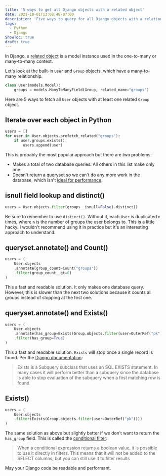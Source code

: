 ```yaml
---
title: '5 ways to get all Django objects with a related object'
date: 2021-10-01T13:08:48-07:00
description: 'Five ways to query for all Django objects with a relationship to a different Django object'
tags:
  - Python
  - Django
ShowToc: true
draft: true
---
```


In Django, a [related object](https://docs.djangoproject.com/en/3.2/ref/models/relations/) is a model instance used in the one-to-many or many-to-many context.

Let's look at the built-in `User` and `Group` objects, which have a many-to-many relationship.

```python
class User(models.Model):
    groups = models.ManyToManyField(Group, related_name="groups")
```

Here are 5 ways to fetch all `User` objects with at least one related `Group` object.

## Iterate over each object in Python

```python
users = []
for user in User.objects.prefetch_related("groups"):
    if user.groups.exists():
        users.append(user)
```

This is probably the most popular approach but there are two problems:

- Makes a total of two database queries. All others in this list make only one.
- Doesn't return a queryset so we can't do any more work in the database, which isn't [ideal for performance](https://docs.djangoproject.com/en/3.2/topics/db/optimization/#do-database-work-in-the-database-rather-than-in-python).

## isnull field lookup and distinct()

```python
users = User.objects.filter(groups__isnull=False).distinct()
```

Be sure to remember to use `distinct()`. Without it, each `User` is duplicated `n` times, where `n` is the number of groups the user belongs to. This is a little hacky. I wouldn't recommend using it in practice but it's an interesting approach to understand.

## queryset.annotate() and Count()

```python
users = (
    User.objects
    .annotate(group_count=Count("groups"))
    .filter(group_count__gt=0)
)
```

This a fast and readable solution. It only makes one database query. However, this is slower than the next two solutions because it counts all groups instead of stopping at the first one.

## queryset.annotate() and Exists()

```python
users = (
    User.objects
    .annotate(has_group=Exists(Group.objects.filter(user=OuterRef("pk"))))
    .filter(has_group=True)
)
```

This a fast and readable solution. `Exists` will stop once a single record is found. Per the [Django documentation](https://docs.djangoproject.com/en/3.2/ref/models/expressions/#exists-subqueries):

> Exists is a Subquery subclass that uses an SQL EXISTS statement. In many cases it will perform better than a subquery since the database is able to stop evaluation of the subquery when a first matching row is found.

## Exists()

```python
users = (
    User.objects
    .filter(Exists(Group.objects.filter(user=OuterRef("pk"))))
)
```

The same solution as above but slightly better if we don't want to return the `has_group` field. This is called the [conditional filter](https://docs.djangoproject.com/en/3.2/ref/models/conditional-expressions/#conditional-filter):

> When a conditional expression returns a boolean value, it is possible to use it directly in filters. This means that it will not be added to the SELECT columns, but you can still use it to filter results

May your Django code be readable and performant.
